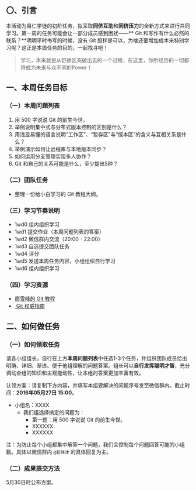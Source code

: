 ## 〇、引言

本活动为易仁学徒的初阶任务，拟采取**同侪互助**和**同侪压力**的全新方式来进行共同学习。第一周的任务可能会让一部分成员感到困扰——** Git 和写作有什么必然的联系？**明明平时书写的时候，没有 Git 照样是可以，为啥还要增加成本来特别学习呢？这正是本周任务的目的，一起找寻吧！

> 学习，本来就是从舒适区突破出去的一个过程，在这里，你所经历的一切都将成为未来与众不同的Power！

## 一、本周任务目标



### （一）本周问题列表

1. 用 500 字说说 Git 的前生今世。
2. 举例说明集中式与分布式版本控制的区别是什么？
3. 用浅显易懂的语言说明“工作区”、“暂存区”与“版本区”的含义与互相关系是什么？
4. 举例演示如何让远程库与本地版本同步？
5. 如何运用分支管理实现多人协作？
6. Git 和自己的关系可能是什么，至少提出5种？

### （二）团队任务

- 整理一份给小白学习的 Git 教程大纲。

### （三）学习节奏说明

- 1wd0 组内组织学习
- 1wd1 提交作业（本周问题列表的答案）
- 1wd2 微信群内交流（20:00 - 22:00）
- 1wd3 自选提交团队任务
- 1wd4 评分
- 1wd5 发送本周任务内容，小组组织自行学习
- 1wd6 组内组织学习

### （四）学习资源

- [廖雪峰的 Git 教程][1]
- [ Git 权威指南][2]

## 二、如何做任务

### （一）如何领取任务

请各小组组长，自行在上方**本周问题列表**中任选1-3个任务，并组织团队成员给出明确、详细、渐进、便于他组理解的问题答案。组长可以**自行发挥聪明才智**，充分调动全组的知识和主观能动性，让本组的答案更加丰富有效。

认领方案：请复制下方内容，并填写本组要解决的问题序号发至微信群内。截止时间：**2016年05月27日 15:00**。

- 小组名：XXXX
	- 我们组选择搞定的问题为：
		- 第一题：用 500 字说说 Git 的前生今世。
		- XXXXXX
		- XXXXXX

注：为防止每个小组都集中解答一个问题，我们会控制每个问题回答可能的小组数。具体以微信群内 `@若晓沐` 的具体回复为主。

### （二）成果提交方法

5月30日时公布方案。

[1]:	http://www.liaoxuefeng.com/wiki/0013739516305929606dd18361248578c67b8067c8c017b000
[2]:	http://www.worldhello.net/gotgit/
